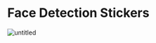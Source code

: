 # Face Detection Stickers


![untitled](https://user-images.githubusercontent.com/32707060/42076551-d36a329e-7b9f-11e8-8c2b-c265d173c234.png)
